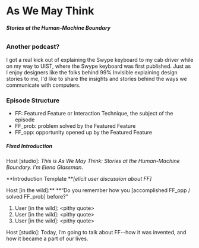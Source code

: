 # **As We May Think**

###### **Stories at the Human-Machine Boundary**

### Another podcast?

I got a real kick out of explaining the Swype keyboard to my cab driver while on my way to UIST, where the Swype keyboard was first published. Just as I enjoy designers like the folks behind 99% Invisible explaining design stories to me, I'd like to share the insights and stories behind the ways we communicate with computers.

### Episode Structure

* FF: Featured Feature or Interaction Technique, the subject of the episode
* FF\_prob: problem solved by the Featured Feature
* FF\_opp: opportunity opened up by the Featured Feature

##### Fixed Introduction

Host \[studio\]: _This is As We May Think: Stories at the Human-Machine Boundary. I’m Elena Glassman._

**Introduction Template **_\[elicit user discussion about FF\]_

Host \[in the wild\]:** **“Do you remember how you \[accomplished FF\_opp / solved FF\_prob\] before?”

1. User \[in the wild\]: &lt;pithy quote&gt;
2. User \[in the wild\]: &lt;pithy quote&gt;
3. User \[in the wild\]: &lt;pithy quote&gt;

Host \[studio\]: Today, I’m going to talk about FF--how it was invented, and how it became a part of our lives.

  



